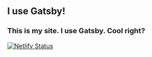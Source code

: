 ## I use Gatsby!

### This is my site. I use Gatsby. Cool right?

[![Netlify Status](https://api.netlify.com/api/v1/badges/12563b6f-afc8-4620-b9fd-562a09b84cc5/deploy-status)](https://app.netlify.com/sites/dallaspeters/deploys)
